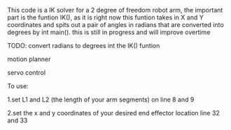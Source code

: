 This code is a IK solver for a 2 degree of freedom robot arm, the important part is the funtion IK(), as it is right now this funtion takes in X and Y coordinates 
and spits out a pair of angles in radians that are converted into degrees by int main(). this is still in progress and will improve overtime



TODO:
convert radians to degrees int the IK() funtion

motion planner 

servo control



To use: 

1.set L1 and L2 (the length of your arm segments) on line 8 and 9

2.set the x and y coordinates of your desired end effector location line 32 and 33


